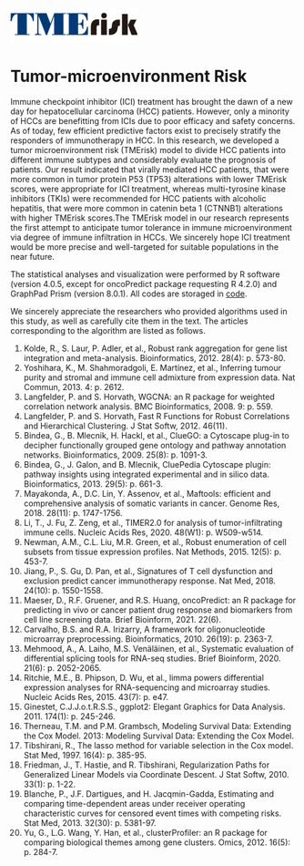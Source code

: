 ![TMErisk](https://github.com/DataExcavator7/Tumor-Microenvironment-Risk/blob/Readme/TMErisk(1).png)
# Tumor-microenvironment Risk

Immune checkpoint inhibitor (ICI) treatment has brought the dawn of a new day for hepatocellular carcinoma (HCC) patients. However, only a minority of HCCs are benefitting from ICIs due to poor efficacy and safety concerns. As of today, few efficient predictive factors exist to precisely stratify the responders of immunotherapy in HCC. In this research, we developed a tumor microenvironment risk (TMErisk) model to divide HCC patients into different immune subtypes and considerably evaluate the prognosis of patients. Our result indicated that virally mediated HCC patients, that were more common in tumor protein P53 (TP53) alterations with lower TMErisk scores, were appropriate for ICI treatment, whereas multi-tyrosine kinase inhibitors (TKIs) were recommended for HCC patients with alcoholic hepatitis, that were more common in catenin beta 1 (CTNNB1) alterations with higher TMErisk scores.The TMErisk model in our research represents the first attempt to anticipate tumor tolerance in immune microenvironment via degree of immune infiltration in HCCs. We sincerely hope ICI treatment would be more precise and well-targeted for suitable populations in the near future.

The statistical analyses and visualization were performed by R software (version 4.0.5, except for oncoPredict package requesting R 4.2.0) and GraphPad Prism (version 8.0.1). All codes are storaged in [code](/example/profile.md).

We sincerely appreciate the researchers who provided algorithms used in this study, as well as carefully cite them in the text. The articles corresponding to the algorithm are listed as follows.

1.	Kolde, R., S. Laur, P. Adler, et al., Robust rank aggregation for gene list integration and meta-analysis. Bioinformatics, 2012. 28(4): p. 573-80.
2.	Yoshihara, K., M. Shahmoradgoli, E. Martínez, et al., Inferring tumour purity and stromal and immune cell admixture from expression data. Nat Commun, 2013. 4: p. 2612.
3.	Langfelder, P. and S. Horvath, WGCNA: an R package for weighted correlation network analysis. BMC Bioinformatics, 2008. 9: p. 559.
4.	Langfelder, P. and S. Horvath, Fast R Functions for Robust Correlations and Hierarchical Clustering. J Stat Softw, 2012. 46(11).
5.	Bindea, G., B. Mlecnik, H. Hackl, et al., ClueGO: a Cytoscape plug-in to decipher functionally grouped gene ontology and pathway annotation networks. Bioinformatics, 2009. 25(8): p. 1091-3.
6.	Bindea, G., J. Galon, and B. Mlecnik, CluePedia Cytoscape plugin: pathway insights using integrated experimental and in silico data. Bioinformatics, 2013. 29(5): p. 661-3.
7.	Mayakonda, A., D.C. Lin, Y. Assenov, et al., Maftools: efficient and comprehensive analysis of somatic variants in cancer. Genome Res, 2018. 28(11): p. 1747-1756.
8.	Li, T., J. Fu, Z. Zeng, et al., TIMER2.0 for analysis of tumor-infiltrating immune cells. Nucleic Acids Res, 2020. 48(W1): p. W509-w514.
9.	Newman, A.M., C.L. Liu, M.R. Green, et al., Robust enumeration of cell subsets from tissue expression profiles. Nat Methods, 2015. 12(5): p. 453-7.
10.	Jiang, P., S. Gu, D. Pan, et al., Signatures of T cell dysfunction and exclusion predict cancer immunotherapy response. Nat Med, 2018. 24(10): p. 1550-1558.
11.	Maeser, D., R.F. Gruener, and R.S. Huang, oncoPredict: an R package for predicting in vivo or cancer patient drug response and biomarkers from cell line screening data. Brief Bioinform, 2021. 22(6).
12.	Carvalho, B.S. and R.A. Irizarry, A framework for oligonucleotide microarray preprocessing. Bioinformatics, 2010. 26(19): p. 2363-7.
13.	Mehmood, A., A. Laiho, M.S. Venäläinen, et al., Systematic evaluation of differential splicing tools for RNA-seq studies. Brief Bioinform, 2020. 21(6): p. 2052-2065.
14.	Ritchie, M.E., B. Phipson, D. Wu, et al., limma powers differential expression analyses for RNA-sequencing and microarray studies. Nucleic Acids Res, 2015. 43(7): p. e47.
15.	Ginestet, C.J.J.o.t.R.S.S., ggplot2: Elegant Graphics for Data Analysis. 2011. 174(1): p. 245-246.
16.	Therneau, T.M. and P.M. Grambsch, Modeling Survival Data: Extending the Cox Model. 2013: Modeling Survival Data: Extending the Cox Model.
17.	Tibshirani, R., The lasso method for variable selection in the Cox model. Stat Med, 1997. 16(4): p. 385-95.
18.	Friedman, J., T. Hastie, and R. Tibshirani, Regularization Paths for Generalized Linear Models via Coordinate Descent. J Stat Softw, 2010. 33(1): p. 1-22.
19.	Blanche, P., J.F. Dartigues, and H. Jacqmin-Gadda, Estimating and comparing time-dependent areas under receiver operating characteristic curves for censored event times with competing risks. Stat Med, 2013. 32(30): p. 5381-97.
20.	Yu, G., L.G. Wang, Y. Han, et al., clusterProfiler: an R package for comparing biological themes among gene clusters. Omics, 2012. 16(5): p. 284-7.




